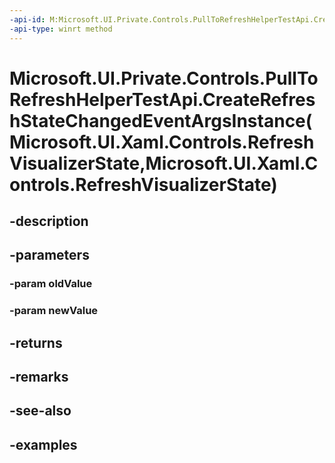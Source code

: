 ```yaml
---
-api-id: M:Microsoft.UI.Private.Controls.PullToRefreshHelperTestApi.CreateRefreshStateChangedEventArgsInstance(Microsoft.UI.Xaml.Controls.RefreshVisualizerState,Microsoft.UI.Xaml.Controls.RefreshVisualizerState)
-api-type: winrt method
---
```


# Microsoft.UI.Private.Controls.PullToRefreshHelperTestApi.CreateRefreshStateChangedEventArgsInstance(Microsoft.UI.Xaml.Controls.RefreshVisualizerState,Microsoft.UI.Xaml.Controls.RefreshVisualizerState)

<!--
public static Microsoft.UI.Xaml.Controls.RefreshStateChangedEventArgs CreateRefreshStateChangedEventArgsInstance (Microsoft.UI.Xaml.Controls.RefreshVisualizerState oldValue, Microsoft.UI.Xaml.Controls.RefreshVisualizerState newValue);
-->


## -description

## -parameters

### -param oldValue

### -param newValue

## -returns

## -remarks

## -see-also

## -examples


